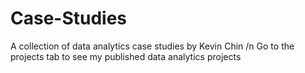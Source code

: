 # Case-Studies
A collection of data analytics case studies by Kevin Chin /n
Go to the projects tab to see my published data analytics projects
